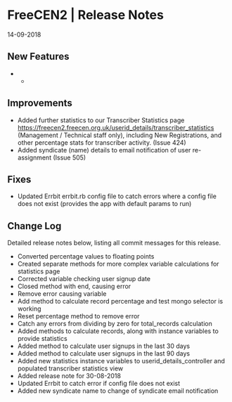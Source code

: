 __FreeCEN2 | Release Notes__
  =======================
  14-09-2018

  __New Features__
  ----------------

  * -


  __Improvements__
  ----------------

  * Added further statistics to our Transcriber Statistics page https://freecen2.freecen.org.uk/userid_details/transcriber_statistics (Management / Technical staff only), including New Registrations, and other percentage stats for transcriber activity. (Issue 424)
  * Added syndicate (name) details to email notification of user re-assignment (Issue 505)  


  __Fixes__
  ---------

  * Updated Errbit errbit.rb config file to catch errors where a config file does not exist (provides the app with default params to run)


  __Change Log__
  ----------------

  Detailed release notes below, listing all commit messages for this release.


* Converted percentage values to floating points
* Created separate methods for more complex variable calculations for statistics page
* Corrected variable checking user signup date
* Closed method with end, causing error
* Remove error causing variable
* Add method to calculate record percentage and test mongo  selector is working
* Reset percentage method to remove error
* Catch any errors from dividing by zero for total_records calculation
* Added methods to calculate records, along with instance variables to provide statistics
* Added method to calculate user signups in the last 30 days
* Added method to calculate user signups in the last 90 days
* Added new statistics instance variables to userid_details_controller and populated transcriber statistics view
* Added release note for 30-08-2018
* Updated Errbit to catch error if config file does not exist
* Added new syndicate name to change of syndicate email notification

  
